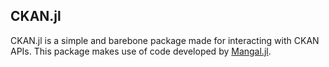 ## CKAN.jl

CKAN.jl is a simple and barebone package made for interacting with CKAN APIs. This package makes use of code developed by [Mangal.jl](https://github.com/EcoJulia/Mangal.jl).

